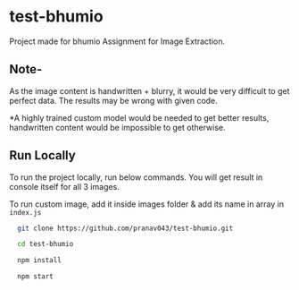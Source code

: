 
# test-bhumio

Project made for bhumio Assignment for Image Extraction.

## Note-
As the image content is handwritten + blurry, it would be very difficult to get perfect data. The results may be wrong with given code.

*A highly trained custom model would be needed to get better results, handwritten content would be impossible to get otherwise.


## Run Locally

To run the project locally, run below commands. You will get result in console itself for all 3 images.

To run custom image, add it inside images folder & add its name in array in `index.js`

```bash
  git clone https://github.com/pranav043/test-bhumio.git
```

```bash
  cd test-bhumio
```

```bash
  npm install
```

```bash
  npm start
```


